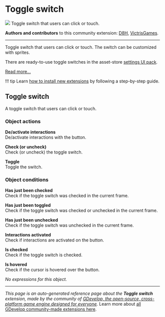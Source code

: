 # Toggle switch

<img src="https://asset-resources.gdevelop.io/public-resources/Icons/Line Hero Pack/Master/SVG/Interface Elements/8d0cd8cd0c9318f4f6efde6ee6b4c192bd19306467f80c9970387a259300f895_Interface Elements_interface_ui_toggle_switch_on_off.svg" class="extension-icon"></img>
Toggle switch that users can click or touch.

**Authors and contributors** to this community extension: [D8H](https://gd.games/D8H), [VictrisGames](https://gd.games/VictrisGames).

---

Toggle switch that users can click or touch. The switch can be customized with sprites.

There are ready-to-use toggle switches in the asset-store [settings UI pack](https://editor.gdevelop.io/?initial-dialog=asset-store&asset-pack=settings-ui-settings-ui).

[Read more...](/gdevelop5/objects/toggle-switch)

!!! tip
    Learn [how to install new extensions](/gdevelop5/extensions/search) by following a step-by-step guide.



## Toggle switch 

A toggle switch that users can click or touch. 

### Object actions

**De/activate interactions**  
De/activate interactions with the button.

**Check (or uncheck)**  
Check (or uncheck) the toggle switch.

**Toggle**  
Toggle the switch.

### Object conditions

**Has just been checked**  
Check if the toggle switch was checked in the current frame.

**Has just been toggled**  
Check if the toggle switch was checked or unchecked in the current frame.

**Has just been unchecked**  
Check if the toggle switch was unchecked in the current frame.

**Interactions activated**  
Check if interactions are activated on the button.

**Is checked**  
Check if the toggle switch is checked.

**Is hovered**  
Check if the cursor is hovered over the button.

_No expressions for this object._


---

*This page is an auto-generated reference page about the **Toggle switch** extension, made by the community of [GDevelop, the open-source, cross-platform game engine designed for everyone](https://gdevelop.io/).* Learn more about [all GDevelop community-made extensions here](/gdevelop5/extensions).